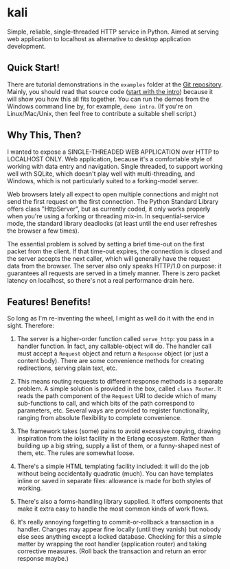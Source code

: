 # kali
Simple, reliable, single-threaded HTTP service in Python. Aimed at serving web application to
localhost as alternative to desktop application development.

## Quick Start!
There are tutorial demonstrations in the `examples` folder at the
[Git repository](https://github.com/kjosib/kali).
Mainly, you should read that source code
([start with the intro](https://github.com/kjosib/kali/blob/master/examples/intro.py))
because it will show you how this all fits together.
You can run the demos from the Windows command line by, for example, `demo intro`.
(If you're on Linux/Mac/Unix, then feel free to contribute a suitable shell script.)

## Why This, Then?
I wanted to expose a SINGLE-THREADED WEB APPLICATION over HTTP to LOCALHOST ONLY.
Web application, because it's a comfortable style of working with data entry and navigation.
Single threaded, to support working well with SQLite, which doesn't play well with multi-threading,
and Windows, which is not particularly suited to a forking-model server.

Web browsers lately all expect to open multiple connections and might not send the first request on
the first connection. The Python Standard Library offers class "HttpServer", but as currently coded,
it only works properly when you're using a forking or threading mix-in. In sequential-service mode,
the standard library deadlocks (at least until the end user refreshes the browser a few times).

The essential problem is solved by setting a brief time-out on the first packet from the client.
If that time-out expires, the connection is closed and the server accepts the next caller, which
will generally have the request data from the browser. The server also only speaks HTTP/1.0 on
purpose: it guarantees all requests are served in a timely manner. There is zero packet latency
on localhost, so there's not a real performance drain here.

## Features! Benefits!

So long as I'm re-inventing the wheel, I might as well do it with the end in sight.
Therefore:

1. The server is a higher-order function called `serve_http`: you pass in a handler function.
    In fact, any callable-object will do. The handler call must accept a `Request`
    object and return a `Response` object (or just a content body). There are some
	convenience methods for creating redirections, serving plain text, etc.

2. This means routing requests to different response methods is a separate problem.
    A simple solution is provided in the box, called `class Router`. 
	It reads the path component of the `Request` URI to
	decide which of many sub-functions to call, and which bits of the path correspond
	to parameters, etc. Several ways are provided to register
	functionality, ranging from absolute flexibility to complete convenience.

3. The framework takes (some) pains to avoid excessive copying, drawing inspiration from the
	iolist facility in the Erlang ecosystem. Rather than building up a big string, supply
	a list of them, or a funny-shaped nest of them, etc. The rules are somewhat loose.

4. There's a simple HTML templating facility included: it will do the job without being
	accidentally quadratic (much). You can have templates inline or saved in separate files:
	allowance is made for both styles of working.

5. There's also a forms-handling library supplied. It offers components that make it
    extra easy to handle the most common kinds of work flows.

6. It's really annoying forgetting to commit-or-rollback a transaction in a handler.
	Changes may appear fine locally (until they vanish) but nobody else sees anything
	except a locked database. Checking for this a simple matter by wrapping the root
	handler (application router) and taking corrective measures. (Roll back the
	transaction and return an error response maybe.)

